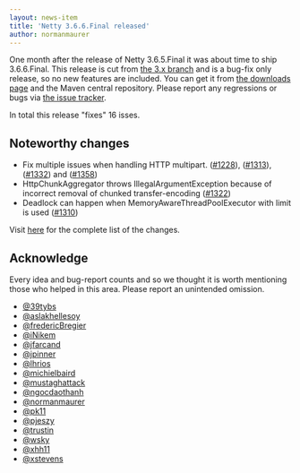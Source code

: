 ```yaml
---
layout: news-item
title: 'Netty 3.6.6.Final released'
author: normanmaurer
---
```


One month after the release of Netty 3.6.5.Final it was about time to ship 3.6.6.Final. This release is cut from [the 3.x branch](https://github.com/netty/netty/tree/3) and is a bug-fix only release, so no new features are included.  You can get it from [the downloads page](http://netty.io/downloads.html) and the Maven central repository.  Please report any regressions or bugs via [the issue tracker](https://github.com/netty/netty/issues).

In total this release "fixes" 16 isses. 

## Noteworthy changes

* Fix multiple issues when handling HTTP multipart. ([#1228](https://github.com/netty/netty/issues/1243)), ([#1313](https://github.com/netty/netty/issues/1313)), ([#1332](https://github.com/netty/netty/issues/1332)) and ([#1358](https://github.com/netty/netty/issues/1358))
* HttpChunkAggregator throws IllegalArgumentException because of incorrect removal of chunked transfer-encoding  ([#1322](https://github.com/netty/netty/issues/1322))
* Deadlock can happen when MemoryAwareThreadPoolExecutor with limit is used ([#1310](https://github.com/netty/netty/issues/1310))

Visit [here](https://github.com/netty/netty/issues?milestone=50&page=1&state=closed) for the complete list of the changes.

## Acknowledge

Every idea and bug-report counts and so we thought it is worth mentioning those who helped in this area. Please report an unintended omission.

* [@39tybs](https://github.com/39tybs)
* [@aslakhellesoy](https://github.com/aslakhellesoy)
* [@fredericBregier](https://github.com/fredericBregier)
* [@iNikem](https://github.com/iNikem)
* [@jfarcand](https://github.com/jfarcand)
* [@jpinner](https://github.com/39tybs)
* [@lhrios](https://github.com/lhrios)
* [@michielbaird](https://github.com/michielbaird)
* [@mustaghattack](https://github.com/mustaghattack)
* [@ngocdaothanh](https://github.com/ngocdaothanh)
* [@normanmaurer](https://github.com/normanmaurer)
* [@pk11](https://github.com/pk11)
* [@pjeszy](https://github.com/pjeszy)
* [@trustin](https://github.com/trustin)
* [@wsky](https://github.com/wsky)
* [@xhh11](https://github.com/xhh11)
* [@xstevens](https://github.com/xstevens)

